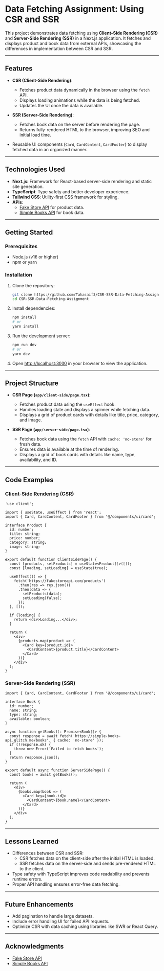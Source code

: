 # Data Fetching Assignment: Using CSR and SSR

This project demonstrates data fetching using **Client-Side Rendering (CSR)** and **Server-Side Rendering (SSR)** in a Next.js application. It fetches and displays product and book data from external APIs, showcasing the differences in implementation between CSR and SSR.

---

## Features

- **CSR (Client-Side Rendering)**:
  - Fetches product data dynamically in the browser using the `fetch` API.
  - Displays loading animations while the data is being fetched.
  - Updates the UI once the data is available.

- **SSR (Server-Side Rendering)**:
  - Fetches book data on the server before rendering the page.
  - Returns fully-rendered HTML to the browser, improving SEO and initial load time.

- Reusable UI components (`Card`, `CardContent`, `CardFooter`) to display fetched data in an organized manner.

---

## Technologies Used

- **Next.js**: Framework for React-based server-side rendering and static site generation.
- **TypeScript**: Type safety and better developer experience.
- **Tailwind CSS**: Utility-first CSS framework for styling.
- **APIs**:
  - [Fake Store API](https://fakestoreapi.com/) for product data.
  - [Simple Books API](https://simple-books-api.glitch.me/) for book data.

---

## Getting Started

### Prerequisites

- Node.js (v16 or higher)
- npm or yarn

### Installation

1. Clone the repository:

   ```bash
   git clone https://github.com/Tahasaif3/CSR-SSR-Data-Fetching-Assignment.git
   cd CSR-SSR-Data-Fetching-Assignment
   ```

2. Install dependencies:

   ```bash
   npm install
   # or
   yarn install
   ```

3. Run the development server:

   ```bash
   npm run dev
   # or
   yarn dev
   ```

4. Open [http://localhost:3000](http://localhost:3000) in your browser to view the application.

---

## Project Structure

- **CSR Page (`app/client-side/page.tsx`)**:
  - Fetches product data using the `useEffect` hook.
  - Handles loading state and displays a spinner while fetching data.
  - Displays a grid of product cards with details like title, price, category, and image.

- **SSR Page (`app/server-side/page.tsx`)**:
  - Fetches book data using the `fetch` API with `cache: 'no-store'` for fresh data.
  - Ensures data is available at the time of rendering.
  - Displays a grid of book cards with details like name, type, availability, and ID.

---

## Code Examples

### Client-Side Rendering (CSR)

```tsx
'use client';

import { useState, useEffect } from 'react';
import { Card, CardContent, CardFooter } from '@/components/ui/card';

interface Product {
  id: number;
  title: string;
  price: number;
  category: string;
  image: string;
}

export default function ClientSidePage() {
  const [products, setProducts] = useState<Product[]>([]);
  const [loading, setLoading] = useState(true);

  useEffect(() => {
    fetch('https://fakestoreapi.com/products')
      .then(res => res.json())
      .then(data => {
        setProducts(data);
        setLoading(false);
      });
  }, []);

  if (loading) {
    return <div>Loading...</div>;
  }

  return (
    <div>
      {products.map(product => (
        <Card key={product.id}>
          <CardContent>{product.title}</CardContent>
        </Card>
      ))}
    </div>
  );
}
```

### Server-Side Rendering (SSR)

```tsx
import { Card, CardContent, CardFooter } from '@/components/ui/card';

interface Book {
  id: number;
  name: string;
  type: string;
  available: boolean;
}

async function getBooks(): Promise<Book[]> {
  const response = await fetch('https://simple-books-api.glitch.me/books', { cache: 'no-store' });
  if (!response.ok) {
    throw new Error('Failed to fetch books');
  }
  return response.json();
}

export default async function ServerSidePage() {
  const books = await getBooks();

  return (
    <div>
      {books.map(book => (
        <Card key={book.id}>
          <CardContent>{book.name}</CardContent>
        </Card>
      ))}
    </div>
  );
}
```

---

## Lessons Learned

- Differences between CSR and SSR:
  - CSR fetches data on the client-side after the initial HTML is loaded.
  - SSR fetches data on the server-side and sends pre-rendered HTML to the client.
- Type safety with TypeScript improves code readability and prevents runtime errors.
- Proper API handling ensures error-free data fetching.

---

## Future Enhancements

- Add pagination to handle large datasets.
- Include error handling UI for failed API requests.
- Optimize CSR with data caching using libraries like SWR or React Query.

---

## Acknowledgments

- [Fake Store API](https://fakestoreapi.com/)
- [Simple Books API](https://simple-books-api.glitch.me/)
